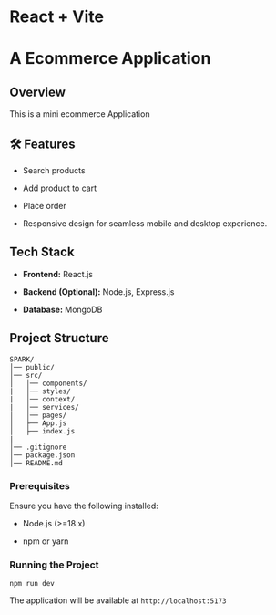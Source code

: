# React + Vite

#  A Ecommerce Application

## Overview

This is a mini ecommerce Application

## 🛠 Features

-  Search products
    
-  Add product to cart
    
-  Place order
    
-   Responsive design for seamless mobile and desktop experience.
    
## Tech Stack

-   **Frontend:** React.js
    
-   **Backend (Optional):** Node.js, Express.js
    
-   **Database:** MongoDB
    

##  Project Structure

```
SPARK/
│── public/
│── src/
│   │── components/
|   │── styles/
|   │── context/
|   │── services/
│   │── pages/
│   ├── App.js
│   ├── index.js
|  
│── .gitignore
│── package.json
│── README.md
```


### Prerequisites

Ensure you have the following installed:

-   Node.js (>=18.x)
    
-   npm or yarn
    
### Running the Project

```
npm run dev
```

The application will be available at `http://localhost:5173`

